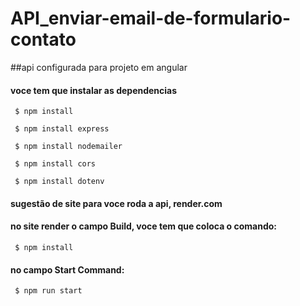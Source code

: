 # API_enviar-email-de-formulario-contato

##api configurada para projeto em angular

#### voce tem que instalar as dependencias 
``` $ npm install```

``` $ npm install express```

``` $ npm install nodemailer```

``` $ npm install cors```

``` $ npm install dotenv```

#### sugestão de site para voce roda a api, render.com

#### no site render o campo Build, voce tem que coloca o comando:
``` $ npm install```

#### no campo Start Command: 
``` $ npm run start```
